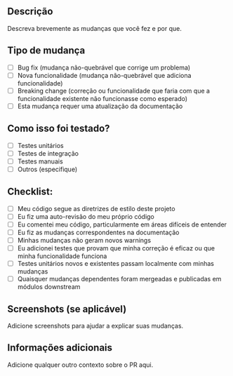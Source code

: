 ## Descrição
Descreva brevemente as mudanças que você fez e por que.

## Tipo de mudança
- [ ] Bug fix (mudança não-quebrável que corrige um problema)
- [ ] Nova funcionalidade (mudança não-quebrável que adiciona funcionalidade)
- [ ] Breaking change (correção ou funcionalidade que faria com que a funcionalidade existente não funcionasse como esperado)
- [ ] Esta mudança requer uma atualização da documentação

## Como isso foi testado?
- [ ] Testes unitários
- [ ] Testes de integração
- [ ] Testes manuais
- [ ] Outros (especifique)

## Checklist:
- [ ] Meu código segue as diretrizes de estilo deste projeto
- [ ] Eu fiz uma auto-revisão do meu próprio código
- [ ] Eu comentei meu código, particularmente em áreas difíceis de entender
- [ ] Eu fiz as mudanças correspondentes na documentação
- [ ] Minhas mudanças não geram novos warnings
- [ ] Eu adicionei testes que provam que minha correção é eficaz ou que minha funcionalidade funciona
- [ ] Testes unitários novos e existentes passam localmente com minhas mudanças
- [ ] Quaisquer mudanças dependentes foram mergeadas e publicadas em módulos downstream

## Screenshots (se aplicável)
Adicione screenshots para ajudar a explicar suas mudanças.

## Informações adicionais
Adicione qualquer outro contexto sobre o PR aqui. 